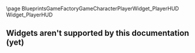 \page BlueprintsGameFactoryGameCharacterPlayerWidget_PlayerHUD Widget_PlayerHUD
## Widgets aren't supported by this documentation (yet)
